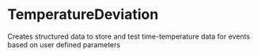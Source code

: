 # TemperatureDeviation
Creates structured data to store and test time-temperature data for events based on user defined parameters

